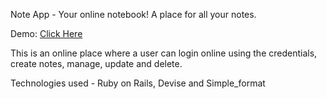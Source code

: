 Note App - Your online notebook! A place for all your notes.

Demo: [Click Here](http://yournoteapp.heroku.com)

This is an online place where a user can login online using the credentials, create notes, manage, update and delete.

Technologies used - Ruby on Rails, Devise and Simple_format
